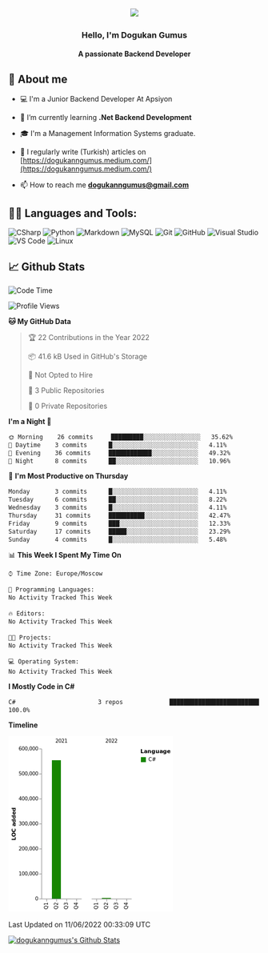 <h3 align="center"><img width="30%" src="https://i.ibb.co/6DXgTgD/Developer-activity-bro.png"></h3>

<h3 align="center">Hello, I'm Dogukan Gumus</h3>
<h4 align="center">A passionate Backend Developer</h3>

## 📖 About me

- :computer: I'm a Junior Backend Developer At Apsiyon

- 🌱 I’m currently learning **.Net Backend Development**

- 🎓 I'm a Management Information Systems graduate.

- 📝 I regularly write (Turkish) articles on [https://dogukanngumus.medium.com/](https://dogukanngumus.medium.com/)

- 📫 How to reach me **dogukanngumus@gmail.com**


## 👨‍💻 Languages and Tools:
![CSharp](https://img.shields.io/badge/-C%20Sharp-239120?logo=C-sharp&style=flat-square)
![Python](http://img.shields.io/badge/-Python-3776AB?style=flat-square&logo=python&logoColor=ffffff)
![Markdown](https://img.shields.io/badge/-Markdown-000000?style=flat-square&logo=markdown)
![MySQL](https://img.shields.io/badge/-MySql-4479A1?logo=MySQL&style=flat&logoColor=ffffff)
![Git](https://img.shields.io/badge/-Git-%23F05032?style=flat-square&logo=git&logoColor=%23ffffff)
![GitHub](https://img.shields.io/badge/-GitHub-181717?style=flat-square&logo=github)
![Visual Studio](https://img.shields.io/badge/-Visual%20Studio-5C2D91?logo=Visual-Studio&style=flat-square)
![VS Code](http://img.shields.io/badge/-VS%20Code-007ACC?style=flat-square&logo=visual-studio-code&logoColor=ffffff)
![Linux](https://img.shields.io/badge/-Linux-FCC624?logo=Linux&style=flat&logoColor=ffffff)

## 📈 Github Stats

<!--START_SECTION:waka-->
![Code Time](http://img.shields.io/badge/Code%20Time-0%20secs-blue)

![Profile Views](http://img.shields.io/badge/Profile%20Views-0-blue)

**🐱 My GitHub Data** 

> 🏆 22 Contributions in the Year 2022
 > 
> 📦 41.6 kB Used in GitHub's Storage 
 > 
> 🚫 Not Opted to Hire
 > 
> 📜 3 Public Repositories 
 > 
> 🔑 0 Private Repositories  
 > 
**I'm a Night 🦉** 

```text
🌞 Morning    26 commits     █████████░░░░░░░░░░░░░░░░   35.62% 
🌆 Daytime    3 commits      █░░░░░░░░░░░░░░░░░░░░░░░░   4.11% 
🌃 Evening    36 commits     ████████████░░░░░░░░░░░░░   49.32% 
🌙 Night      8 commits      ██░░░░░░░░░░░░░░░░░░░░░░░   10.96%

```
📅 **I'm Most Productive on Thursday** 

```text
Monday       3 commits      █░░░░░░░░░░░░░░░░░░░░░░░░   4.11% 
Tuesday      6 commits      ██░░░░░░░░░░░░░░░░░░░░░░░   8.22% 
Wednesday    3 commits      █░░░░░░░░░░░░░░░░░░░░░░░░   4.11% 
Thursday     31 commits     ██████████░░░░░░░░░░░░░░░   42.47% 
Friday       9 commits      ███░░░░░░░░░░░░░░░░░░░░░░   12.33% 
Saturday     17 commits     █████░░░░░░░░░░░░░░░░░░░░   23.29% 
Sunday       4 commits      █░░░░░░░░░░░░░░░░░░░░░░░░   5.48%

```


📊 **This Week I Spent My Time On** 

```text
⌚︎ Time Zone: Europe/Moscow

💬 Programming Languages: 
No Activity Tracked This Week

🔥 Editors: 
No Activity Tracked This Week

🐱‍💻 Projects: 
No Activity Tracked This Week

💻 Operating System: 
No Activity Tracked This Week

```

**I Mostly Code in C#** 

```text
C#                       3 repos             █████████████████████████   100.0%

```


**Timeline**

![Chart not found](https://raw.githubusercontent.com/dogukanngumus/dogukanngumus/main/charts/bar_graph.png) 


 Last Updated on 11/06/2022 00:33:09 UTC
<!--END_SECTION:waka-->

<!-- https://github.com/anuraghazra/github-readme-stats -->
<a href="https://github.com/anuraghazra/github-readme-stats"><img alt="dogukanngumus's Github Stats" src="https://github-readme-stats.vercel.app/api?username=dogukanngumus&show_icons=true&count_private=true&hide=" /></a>
<!--START_SECTION:activity-->

